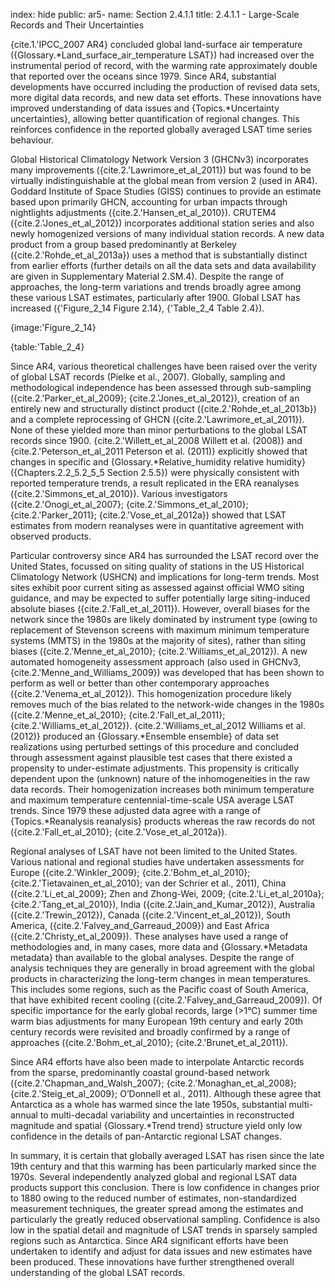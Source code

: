 index: hide
public: ar5-
name: Section 2.4.1.1
title: 2.4.1.1 - Large-Scale Records and Their Uncertainties

{cite.1.'IPCC_2007 AR4} concluded global land-surface air temperature ({Glossary.*Land_surface_air_temperature LSAT}) had increased over the instrumental period of record, with the warming rate approximately double that reported over the oceans since 1979. Since AR4, substantial developments have occurred including the production of revised data sets, more digital data records, and new data set efforts. These innovations have improved understanding of data issues and {Topics.*Uncertainty uncertainties}, allowing better quantification of regional changes. This reinforces confidence in the reported globally averaged LSAT time series behaviour.

Global Historical Climatology Network Version 3 (GHCNv3) incorporates many improvements ({cite.2.'Lawrimore_et_al_2011}) but was found to be virtually indistinguishable at the global mean from version 2 (used in AR4). Goddard Institute of Space Studies (GISS) continues to provide an estimate based upon primarily GHCN, accounting for urban impacts through nightlights adjustments ({cite.2.'Hansen_et_al_2010}). CRUTEM4 ({cite.2.'Jones_et_al_2012}) incorporates additional station series and also newly homogenized versions of many individual station records. A new data product from a group based predominantly at Berkeley ({cite.2.'Rohde_et_al_2013a}) uses a method that is substantially distinct from earlier efforts (further details on all the data sets and data availability are given in Supplementary Material 2.SM.4). Despite the range of approaches, the long-term variations and trends broadly agree among these various LSAT estimates, particularly after 1900. Global LSAT has increased ({'Figure_2_14 Figure 2.14}, {'Table_2_4 Table 2.4}).

{image:'Figure_2_14}

{table:'Table_2_4}

Since AR4, various theoretical challenges have been raised over the verity of global LSAT records (Pielke et al., 2007). Globally, sampling and methodological independence has been assessed through sub-sampling ({cite.2.'Parker_et_al_2009}; {cite.2.'Jones_et_al_2012}), creation of an entirely new and structurally distinct product ({cite.2.'Rohde_et_al_2013b}) and a complete reprocessing of GHCN ({cite.2.'Lawrimore_et_al_2011}). None of these yielded more than minor perturbations to the global LSAT records since 1900. {cite.2.'Willett_et_al_2008 Willett et al. (2008)} and {cite.2.'Peterson_et_al_2011 Peterson et al. (2011)} explicitly showed that changes in specific and {Glossary.*Relative_humidity relative humidity} ({Chapters.2.2_5.2_5_5 Section 2.5.5}) were physically consistent with reported temperature trends, a result replicated in the ERA reanalyses ({cite.2.'Simmons_et_al_2010}). Various investigators ({cite.2.'Onogi_et_al_2007}; {cite.2.'Simmons_et_al_2010}; {cite.2.'Parker_2011}; {cite.2.'Vose_et_al_2012a}) showed that LSAT estimates from modern reanalyses were in quantitative agreement with observed products.

Particular controversy since AR4 has surrounded the LSAT record over the United States, focussed on siting quality of stations in the US Historical Climatology Network (USHCN) and implications for long-term trends. Most sites exhibit poor current siting as assessed against official WMO siting guidance, and may be expected to suffer potentially large siting-induced absolute biases ({cite.2.'Fall_et_al_2011}). However, overall biases for the network since the 1980s are likely dominated by instrument type (owing to replacement of Stevenson screens with maximum minimum temperature systems (MMTS) in the 1980s at the majority of sites), rather than siting biases ({cite.2.'Menne_et_al_2010}; {cite.2.'Williams_et_al_2012}). A new automated homogeneity assessment approach (also used in GHCNv3, {cite.2.'Menne_and_Williams_2009}) was developed that has been shown to perform as well or better than other contemporary approaches ({cite.2.'Venema_et_al_2012}). This homogenization procedure likely removes much of the bias related to the network-wide changes in the 1980s ({cite.2.'Menne_et_al_2010}; {cite.2.'Fall_et_al_2011}; {cite.2.'Williams_et_al_2012}). {cite.2.'Williams_et_al_2012 Williams et al. (2012)} produced an {Glossary.*Ensemble ensemble} of data set realizations using perturbed settings of this procedure and concluded through assessment against plausible test cases that there existed a propensity to under-estimate adjustments. This propensity is critically dependent upon the (unknown) nature of the inhomogeneities in the raw data records. Their homogenization increases both minimum temperature and maximum temperature centennial-time-scale USA average LSAT trends. Since 1979 these adjusted data agree with a range of {Topics.*Reanalysis reanalysis} products whereas the raw records do not ({cite.2.'Fall_et_al_2010}; {cite.2.'Vose_et_al_2012a}).

Regional analyses of LSAT have not been limited to the United States. Various national and regional studies have undertaken assessments for Europe ({cite.2.'Winkler_2009}; {cite.2.'Bohm_et_al_2010}; {cite.2.'Tietavainen_et_al_2010}; van der Schrier et al., 2011), China ({cite.2.'Li_et_al_2009}; Zhen and Zhong-Wei, 2009; {cite.2.'Li_et_al_2010a}; {cite.2.'Tang_et_al_2010}), India ({cite.2.'Jain_and_Kumar_2012}), Australia ({cite.2.'Trewin_2012}), Canada ({cite.2.'Vincent_et_al_2012}), South America, ({cite.2.'Falvey_and_Garreaud_2009}) and East Africa ({cite.2.'Christy_et_al_2009}). These analyses have used a range of methodologies and, in many cases, more data and {Glossary.*Metadata metadata} than available to the global analyses. Despite the range of analysis techniques they are generally in broad agreement with the global products in characterizing the long-term changes in mean temperatures. This includes some regions, such as the Pacific coast of South America, that have exhibited recent cooling ({cite.2.'Falvey_and_Garreaud_2009}). Of specific importance for the early global records, large (>1°C) summer time warm bias adjustments for many European 19th century and early 20th century records were revisited and broadly confirmed by a range of approaches ({cite.2.'Bohm_et_al_2010}; {cite.2.'Brunet_et_al_2011}).

Since AR4 efforts have also been made to interpolate Antarctic records from the sparse, predominantly coastal ground-based network ({cite.2.'Chapman_and_Walsh_2007}; {cite.2.'Monaghan_et_al_2008}; {cite.2.'Steig_et_al_2009}; O’Donnell et al., 2011). Although these agree that Antarctica as a whole has warmed since the late 1950s, substantial multi-annual to multi-decadal variability and uncertainties in reconstructed magnitude and spatial {Glossary.*Trend trend} structure yield only low confidence in the details of pan-Antarctic regional LSAT changes.

In summary, it is certain that globally averaged LSAT has risen since the late 19th century and that this warming has been particularly marked since the 1970s. Several independently analyzed global and regional LSAT data products support this conclusion. There is low confidence in changes prior to 1880 owing to the reduced number of estimates, non-standardized measurement techniques, the greater spread among the estimates and particularly the greatly reduced observational sampling. Confidence is also low in the spatial detail and magnitude of LSAT trends in sparsely sampled regions such as Antarctica. Since AR4 significant efforts have been undertaken to identify and adjust for data issues and new estimates have been produced. These innovations have further strengthened overall understanding of the global LSAT records.
